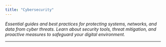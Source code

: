 ```yaml
---
title: "Cybersecurity"
---
```

*Essential guides and best practices for protecting systems, networks, and data from cyber threats. Learn about security tools, threat mitigation, and proactive measures to safeguard your digital environment.*
___